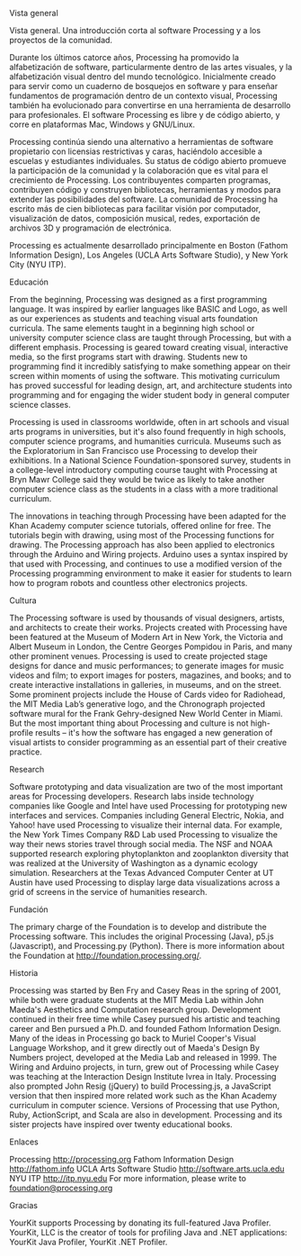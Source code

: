 Vista general

Vista general. Una introducción corta al software Processing y a los proyectos de la comunidad.

Durante los últimos catorce años, Processing ha promovido la alfabetización de software, particularmente dentro de las artes visuales, y la alfabetización visual dentro del mundo tecnológico. Inicialmente creado para servir como un cuaderno de bosquejos en software y para enseñar fundamentos de programación dentro de un contexto visual, Processing también ha evolucionado para convertirse en una herramienta de desarrollo para profesionales. El software Processing es libre y de código abierto, y corre en plataformas Mac, Windows y GNU/Linux.

Processing continúa siendo una alternativo a herramientas de software propietario con licensias restrictivas y caras, haciéndolo accesible a escuelas y estudiantes individuales. Su status de código abierto promueve la participación de la comunidad y la colaboración que es vital para el crecimiento de Processing. Los contribuyentes comparten programas, contribuyen código y construyen bibliotecas, herramientas y modos para extender las posibilidades del software. La comunidad de Processing ha escrito más de cien bibliotecas para facilitar visión por computador, visualización de datos, composición musical, redes, exportación de archivos 3D y programación de electrónica.

Processing es actualmente desarrollado principalmente en Boston (Fathom Information Design), Los Angeles (UCLA Arts Software Studio), y New York City (NYU ITP).

Educación

From the beginning, Processing was designed as a first programming language. It was inspired by earlier languages like BASIC and Logo, as well as our experiences as students and teaching visual arts foundation curricula. The same elements taught in a beginning high school or university computer science class are taught through Processing, but with a different emphasis. Processing is geared toward creating visual, interactive media, so the first programs start with drawing. Students new to programming find it incredibly satisfying to make something appear on their screen within moments of using the software. This motivating curriculum has proved successful for leading design, art, and architecture students into programming and for engaging the wider student body in general computer science classes.

Processing is used in classrooms worldwide, often in art schools and visual arts programs in universities, but it's also found frequently in high schools, computer science programs, and humanities curricula. Museums such as the Exploratorium in San Francisco use Processing to develop their exhibitions. In a National Science Foundation-sponsored survey, students in a college-level introductory computing course taught with Processing at Bryn Mawr College said they would be twice as likely to take another computer science class as the students in a class with a more traditional curriculum.

The innovations in teaching through Processing have been adapted for the Khan Academy computer science tutorials, offered online for free. The tutorials begin with drawing, using most of the Processing functions for drawing. The Processing approach has also been applied to electronics through the Arduino and Wiring projects. Arduino uses a syntax inspired by that used with Processing, and continues to use a modified version of the Processing programming environment to make it easier for students to learn how to program robots and countless other electronics projects.

Cultura

The Processing software is used by thousands of visual designers, artists, and architects to create their works. Projects created with Processing have been featured at the Museum of Modern Art in New York, the Victoria and Albert Museum in London, the Centre Georges Pompidou in Paris, and many other prominent venues. Processing is used to create projected stage designs for dance and music performances; to generate images for music videos and film; to export images for posters, magazines, and books; and to create interactive installations in galleries, in museums, and on the street. Some prominent projects include the House of Cards video for Radiohead, the MIT Media Lab’s generative logo, and the Chronograph projected software mural for the Frank Gehry-designed New World Center in Miami. But the most important thing about Processing and culture is not high-profile results – it's how the software has engaged a new generation of visual artists to consider programming as an essential part of their creative practice.

Research

Software prototyping and data visualization are two of the most important areas for Processing developers. Research labs inside technology companies like Google and Intel have used Processing for prototyping new interfaces and services. Companies including General Electric, Nokia, and Yahoo! have used Processing to visualize their internal data. For example, the New York Times Company R&D Lab used Processing to visualize the way their news stories travel through social media. The NSF and NOAA supported research exploring phytoplankton and zooplankton diversity that was realized at the University of Washington as a dynamic ecology simulation. Researchers at the Texas Advanced Computer Center at UT Austin have used Processing to display large data visualizations across a grid of screens in the service of humanities research.

Fundación

The primary charge of the Foundation is to develop and distribute the Processing software. This includes the original Processing (Java), p5.js (Javascript), and Processing.py (Python). There is more information about the Foundation at http://foundation.processing.org/.

Historia

Processing was started by Ben Fry and Casey Reas in the spring of 2001, while both were graduate students at the MIT Media Lab within John Maeda's Aesthetics and Computation research group. Development continued in their free time while Casey pursued his artistic and teaching career and Ben pursued a Ph.D. and founded Fathom Information Design. Many of the ideas in Processing go back to Muriel Cooper's Visual Language Workshop, and it grew directly out of Maeda's Design By Numbers project, developed at the Media Lab and released in 1999. The Wiring and Arduino projects, in turn, grew out of Processing while Casey was teaching at the Interaction Design Institute Ivrea in Italy. Processing also prompted John Resig (jQuery) to build Processing.js, a JavaScript version that then inspired more related work such as the Khan Academy curriculum in computer science. Versions of Processing that use Python, Ruby, ActionScript, and Scala are also in development. Processing and its sister projects have inspired over twenty educational books.

Enlaces

Processing http://processing.org
Fathom Information Design http://fathom.info
UCLA Arts Software Studio http://software.arts.ucla.edu
NYU ITP http://itp.nyu.edu
For more information, please write to foundation@processing.org

Gracias

YourKit supports Processing by donating its full-featured Java Profiler. YourKit, LLC is the creator of tools for profiling Java and .NET applications: YourKit Java Profiler, YourKit .NET Profiler.
